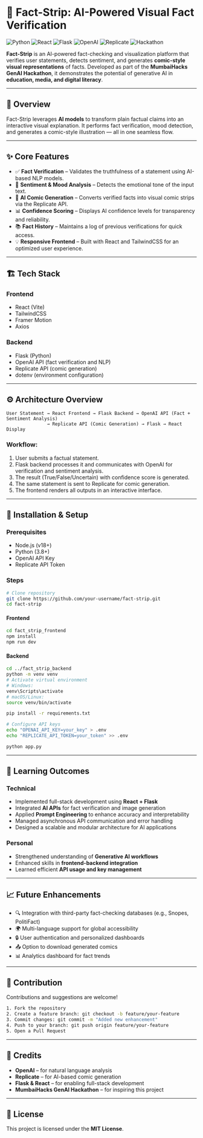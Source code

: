 # 📰 Fact-Strip: AI-Powered Visual Fact Verification

![Python](https://img.shields.io/badge/Python-3.11-blue?style=for-the-badge)
![React](https://img.shields.io/badge/React-18.2-61DAFB?style=for-the-badge)
![Flask](https://img.shields.io/badge/Backend-Flask-green?style=for-the-badge)
![OpenAI](https://img.shields.io/badge/OpenAI-API-orange?style=for-the-badge)
![Replicate](https://img.shields.io/badge/Replicate-Model_Generation-purple?style=for-the-badge)
![Hackathon](https://img.shields.io/badge/Project-MumbaiHacks_GenAI_Hackathon-blueviolet?style=for-the-badge)

**Fact-Strip** is an AI-powered fact-checking and visualization platform that verifies user statements, detects sentiment, and generates **comic-style visual representations** of facts.
Developed as part of the **MumbaiHacks GenAI Hackathon**, it demonstrates the potential of generative AI in **education, media, and digital literacy**.

---

## 🚀 Overview

Fact-Strip leverages **AI models** to transform plain factual claims into an interactive visual explanation.
It performs fact verification, mood detection, and generates a comic-style illustration — all in one seamless flow.

---

## ✨ Core Features

* ✅ **Fact Verification** – Validates the truthfulness of a statement using AI-based NLP models.
* 🧠 **Sentiment & Mood Analysis** – Detects the emotional tone of the input text.
* 🎨 **AI Comic Generation** – Converts verified facts into visual comic strips via the Replicate API.
* 📊 **Confidence Scoring** – Displays AI confidence levels for transparency and reliability.
* 📚 **Fact History** – Maintains a log of previous verifications for quick access.
* 💡 **Responsive Frontend** – Built with React and TailwindCSS for an optimized user experience.

---

## 🏗️ Tech Stack

### **Frontend**

* React (Vite)
* TailwindCSS
* Framer Motion
* Axios

### **Backend**

* Flask (Python)
* OpenAI API (fact verification and NLP)
* Replicate API (comic generation)
* dotenv (environment configuration)

---

## ⚙️ Architecture Overview

```text
User Statement → React Frontend → Flask Backend → OpenAI API (Fact + Sentiment Analysis)
               → Replicate API (Comic Generation) → Flask → React Display
```

### Workflow:

1. User submits a factual statement.
2. Flask backend processes it and communicates with OpenAI for verification and sentiment analysis.
3. The result (True/False/Uncertain) with confidence score is generated.
4. The same statement is sent to Replicate for comic generation.
5. The frontend renders all outputs in an interactive interface.

---

## 🧩 Installation & Setup

### Prerequisites

* Node.js (v18+)
* Python (3.8+)
* OpenAI API Key
* Replicate API Token

### Steps

```bash
# Clone repository
git clone https://github.com/your-username/fact-strip.git
cd fact-strip
```

#### Frontend

```bash
cd fact_strip_frontend
npm install
npm run dev
```

#### Backend

```bash
cd ../fact_strip_backend
python -m venv venv
# Activate virtual environment
# Windows:
venv\Scripts\activate
# macOS/Linux:
source venv/bin/activate

pip install -r requirements.txt

# Configure API keys
echo "OPENAI_API_KEY=your_key" > .env
echo "REPLICATE_API_TOKEN=your_token" >> .env

python app.py
```

---

## 🧠 Learning Outcomes

### Technical

* Implemented full-stack development using **React + Flask**
* Integrated **AI APIs** for fact verification and image generation
* Applied **Prompt Engineering** to enhance accuracy and interpretability
* Managed asynchronous API communication and error handling
* Designed a scalable and modular architecture for AI applications

### Personal

* Strengthened understanding of **Generative AI workflows**
* Enhanced skills in **frontend-backend integration**
* Learned efficient **API usage and key management**

---

## 📈 Future Enhancements

* 🔍 Integration with third-party fact-checking databases (e.g., Snopes, PolitiFact)
* 🌍 Multi-language support for global accessibility
* 🔒 User authentication and personalized dashboards
* 📤 Option to download generated comics
* 📊 Analytics dashboard for fact trends

---

## 🤝 Contribution

Contributions and suggestions are welcome!

```bash
1. Fork the repository
2. Create a feature branch: git checkout -b feature/your-feature
3. Commit changes: git commit -m "Added new enhancement"
4. Push to your branch: git push origin feature/your-feature
5. Open a Pull Request
```

---

## 🧩 Credits

* **OpenAI** – for natural language analysis
* **Replicate** – for AI-based comic generation
* **Flask & React** – for enabling full-stack development
* **MumbaiHacks GenAI Hackathon** – for inspiring this project

---

## 📜 License

This project is licensed under the **MIT License**.
